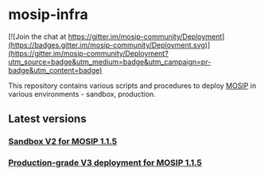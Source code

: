 # mosip-infra

[![Join the chat at https://gitter.im/mosip-community/Deployment](https://badges.gitter.im/mosip-community/Deployment.svg)](https://gitter.im/mosip-community/Deployment?utm_source=badge&utm_medium=badge&utm_campaign=pr-badge&utm_content=badge)

This repository contains various scripts and procedures to deploy [MOSIP](https://mosipdocs.gitbook.io/platform) in various environments - sandbox, production.

## Latest versions

### [Sandbox V2 for MOSIP 1.1.5](https://github.com/mosip/mosip-infra/tree/1.1.5.3/deployment/sandbox-v2)
### [Production-grade V3 deployment for MOSIP 1.1.5](https://github.com/mosip/mosip-infra/tree/1.1.5_v3/deployment/v3)

